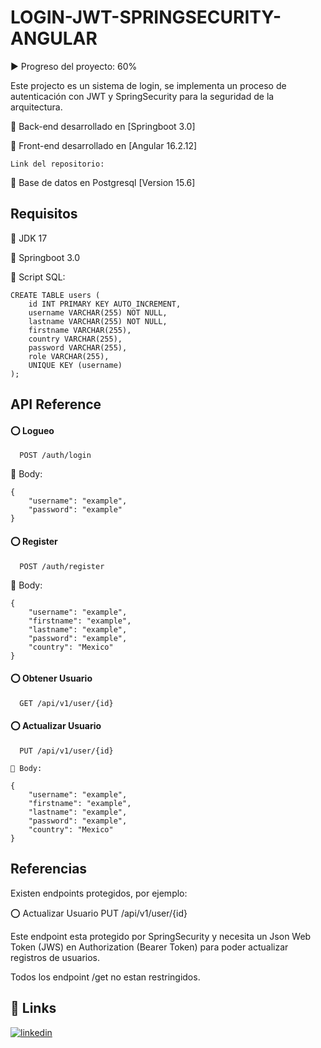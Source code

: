 
# LOGIN-JWT-SPRINGSECURITY-ANGULAR

▶️ Progreso del proyecto: 60%

Este projecto es un sistema de login, se implementa un proceso de autenticación con JWT y SpringSecurity para la seguridad de la arquitectura.

🔧 Back-end desarrollado en [Springboot 3.0]

🔧 Front-end desarrollado en  [Angular 16.2.12]

    Link del repositorio:

🔧 Base de datos en Postgresql [Version 15.6]






## Requisitos

📏 JDK 17

📏 Springboot 3.0

📏 Script SQL:

```
CREATE TABLE users (
    id INT PRIMARY KEY AUTO_INCREMENT,
    username VARCHAR(255) NOT NULL,
    lastname VARCHAR(255) NOT NULL,
    firstname VARCHAR(255),
    country VARCHAR(255),
    password VARCHAR(255),
    role VARCHAR(255),
    UNIQUE KEY (username)
);
```





## API Reference

#### ⭕ Logueo

```http
  POST /auth/login
```

🔗 Body:

```
{
    "username": "example",
    "password": "example"
}
```


#### ⭕ Register

```http
  POST /auth/register
```

🔗 Body:

```
{
    "username": "example",
    "firstname": "example",
    "lastname": "example",
    "password": "example",
    "country": "Mexico"
}
```

#### ⭕ Obtener Usuario

```http
  GET /api/v1/user/{id}
```

#### ⭕ Actualizar Usuario

```http
  PUT /api/v1/user/{id}
```
```
🔗 Body:

{
    "username": "example",
    "firstname": "example",
    "lastname": "example",
    "password": "example",
    "country": "Mexico"
}
```




## Referencias

Existen endpoints protegidos, por ejemplo:


⭕ Actualizar Usuario
  PUT /api/v1/user/{id}

Este endpoint esta protegido por SpringSecurity y necesita un Json Web Token (JWS) en Authorization (Bearer Token) para poder actualizar registros de usuarios.

Todos los endpoint /get no estan restringidos.



## 🔗 Links

[![linkedin](https://img.shields.io/badge/linkedin-0A66C2?style=for-the-badge&logo=linkedin&logoColor=white)](https://www.linkedin.com/in/aldo-isaias-becerra-campos-591621200/)


